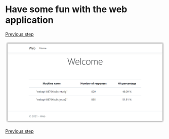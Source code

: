 # Have some fun with the web application

[Previous step](step-21.md)

![dotnet new](images/sshot-100.png)

[Previous step](step-21.md)
